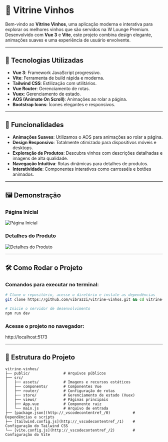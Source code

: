 # 🍷 Vitrine Vinhos

Bem-vindo ao **Vitrine Vinhos**, uma aplicação moderna e interativa para explorar os melhores vinhos que são servidos na W Lounge Premium. Desenvolvido com **Vue 3** e **Vite**, este projeto combina design elegante, animações suaves e uma experiência de usuário envolvente.

---

## 🚀 Tecnologias Utilizadas

- **Vue 3**: Framework JavaScript progressivo.
- **Vite**: Ferramenta de build rápida e moderna.
- **Tailwind CSS**: Estilização com utilitários.
- **Vue Router**: Gerenciamento de rotas.
- **Vuex**: Gerenciamento de estado.
- **AOS (Animate On Scroll)**: Animações ao rolar a página.
- **Bootstrap Icons**: Ícones elegantes e responsivos.

---

## 🎨 Funcionalidades

- **Animações Suaves**: Utilizamos o AOS para animações ao rolar a página.
- **Design Responsivo**: Totalmente otimizado para dispositivos móveis e desktops.
- **Exploração de Produtos**: Descubra vinhos com descrições detalhadas e imagens de alta qualidade.
- **Navegação Intuitiva**: Rotas dinâmicas para detalhes de produtos.
- **Interatividade**: Componentes interativos como carrosséis e botões animados.

---

## 🖼️ Demonstração

### Página Inicial
![Página Inicial](https://vitrine-vinhos.vercel.app/home)

### Detalhes do Produto
![Detalhes do Produto](https://vitrine-vinhos.vercel.app/home#vinhos)

---

## 🛠️ Como Rodar o Projeto

### Comandos para executar no terminal:
```bash
# Clone o repositório, acesse o diretório e instale as dependências
git clone https://github.com/vibrazzi/vitrine-vinhos.git && cd vitrine-vinhos

# Inicie o servidor de desenvolvimento
npm run dev
```

### Acesse o projeto no navegador:
http://localhost:5173

---

## 📂 Estrutura do Projeto

```
vitrine-vinhos/
├── public/               # Arquivos públicos
├── src/
│   ├── assets/           # Imagens e recursos estáticos
│   ├── components/       # Componentes Vue
│   ├── router/           # Configuração de rotas
│   ├── store/            # Gerenciamento de estado (Vuex)
│   ├── views/            # Páginas principais
│   ├── App.vue           # Componente raiz
│   └── main.js           # Arquivo de entrada
├── [package.json](http://_vscodecontentref_/0)          # Dependências e scripts
├── [tailwind.config.js](http://_vscodecontentref_/1)    # Configuração do Tailwind CSS
└── [vite.config.js](http://_vscodecontentref_/2)        # Configuração do Vite
```